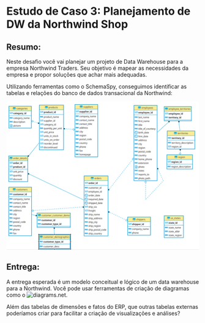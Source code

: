 # Estudo de Caso 3: Planejamento de DW da Northwind Shop

## Resumo:

Neste desafio você vai planejar um projeto de Data Warehouse para a empresa Northwind Traders. Seu objetivo é mapear as necessidades da empresa e propor soluções que achar mais adequadas. 

Utilizando ferramentas como o SchemaSpy, conseguimos identificar as tabelas e relações do banco de dados transacional da Northwind:

![](ER.png)


## Entrega:

A entrega esperada é um modelo conceitual e lógico de um data warehouse para a Northwind. Você pode usar ferramentas de criação de diagramas como o ![diagrams.net](diagrams.net).  

Além das tabelas de dimensões e fatos do ERP, que outras tabelas externas poderíamos criar para facilitar a criação de visualizações e análises?
